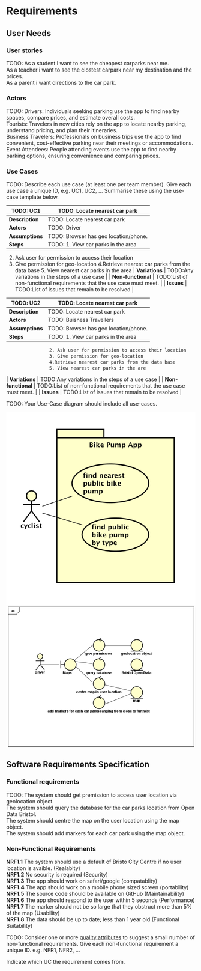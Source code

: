 # Requirements

## User Needs

### User stories
TODO:
As a student I want to see the cheapest carparks near me.<br>
As a teacher i want to see the clostest carpark near my destination and the prices.<br>
As a parent i want directions to the car park.<br>

### Actors
TODO: 
Drivers: Individuals seeking parking use the app to find nearby spaces, compare prices, and estimate overall costs.<br>
Tourists: Travelers in new cities rely on the app to locate nearby parking, understand pricing, and plan their itineraries.<br>
Business Travelers: Professionals on business trips use the app to find convenient, cost-effective parking near their meetings or accommodations.<br>
Event Attendees: People attending events use the app to find nearby parking options, ensuring convenience and comparing prices.<br>

### Use Cases
TODO: Describe each use case (at least one per team member).
    Give each use case a unique ID, e.g. UC1, UC2, ...
    Summarise these using the use-case template below.

| TODO: UC1  | TODO: Locate nearest car park | 
| -------------------------------------- | ------------------- |
| **Description** | TODO: Locate nearest car park |
| **Actors** | TODO: Driver |
| **Assumptions** | TODO: Browser has geo location/phone.
| **Steps** | TODO: 1. View car parks in the area
 2. Ask user for permission to access their location
 3. Give permission for geo-location
                    4.Retrieve nearest car parks from the data base
                    5. View nearest car parks in the area
| **Variations** | TODO:Any variations in the steps of a use case |
| **Non-functional** | TODO:List of non-functional requirements that the use case must meet. |
| **Issues** | TODO:List of issues that remain to be resolved |

| TODO: UC2  | TODO: Locate nearest car park | 
| -------------------------------------- | ------------------- |
| **Description** | TODO: Locate nearest car park |
| **Actors** | TODO: Buisness Travellers |
| **Assumptions** | TODO: Browser has geo location/phone.
| **Steps** | TODO: 1. View car parks in the area
                    2. Ask user for permission to access their location
                    3. Give permission for geo-location
                    4.Retrieve nearest car parks from the data base
                    5. View nearest car parks in the are
| **Variations** | TODO:Any variations in the steps of a use case |
| **Non-functional** | TODO:List of non-functional requirements that the use case must meet. |
| **Issues** | TODO:List of issues that remain to be resolved |


TODO: Your Use-Case diagram should include all use-cases.

![Insert your Use-Case Diagram Here](images/use-case.png)
![Insert your Use-Case Diagram Here](images/Capture1.PNG)

## Software Requirements Specification
### Functional requirements
TODO: 
The system should get premission to access user location via geolocation object.<br>
The system should query the database for the car parks location from Open Data Bristol.<br>
The system should centre the map on the user location using the map object.<br>
The system should add markers for each car park using the map object.<br>

### Non-Functional Requirements

**NRF1.1** The system should use a default of Bristo City Centre if no user location is avaible. (Realablty)<br>
**NRF1.2** No security is required (Security)<br>
**NRF1.3** The app should work on safari/google (compatablity)<br>
**NRF1.4** The app should work on a mobile phone sized screen (portability)<br>
**NRF1.5** The source code should be available on GitHub (Maintainability)<br>
**NRF1.6** The app should respond to the user within 5 seconds (Performance)<br>
**NRF1.7** The marker should not be so large that they obstruct more than 5% of the map (Usability)<br>
**NRF1.8** The data should be up to date; less than 1 year old (Functional Suitability)<br>

TODO: Consider one or more [quality attributes](https://en.wikipedia.org/wiki/ISO/IEC_9126) to suggest a small number of non-functional requirements.
Give each non-functional requirement a unique ID. e.g. NFR1, NFR2, ...

Indicate which UC the requirement comes from.
